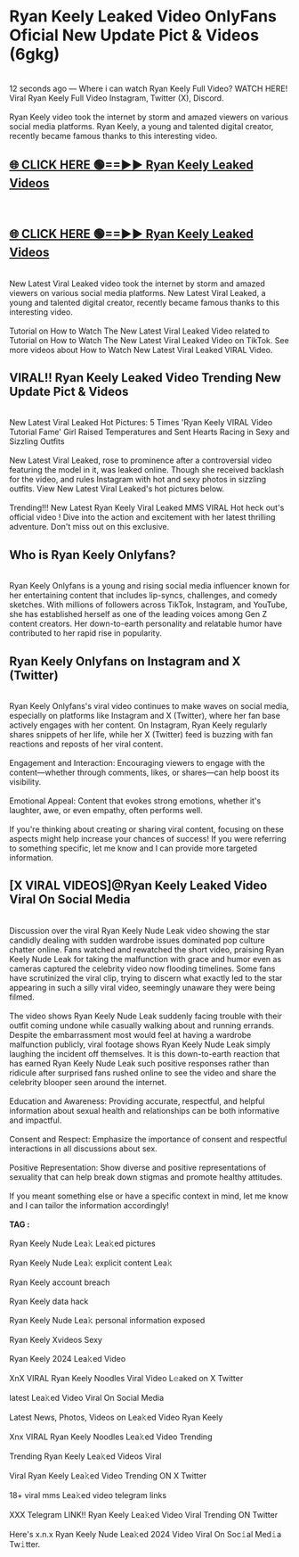 # Ryan Keely Leaked Video OnlyFans Oficial New Update Pict & Videos (6gkg)
<br>
12 seconds ago — Where i can watch Ryan Keely Full Video? WATCH HERE! Viral Ryan Keely Full Video Instagram, Twitter (X), Discord.
<br><br>
Ryan Keely video took the internet by storm and amazed viewers on various social media platforms. Ryan Keely, a young and talented digital creator, recently became famous thanks to this interesting video.
<br>
<h2><a href="https://play.trustnlinepharmacy.us?title=Ryan_Keely">🌐 CLICK HERE 🟢==►► Ryan Keely Leaked Videos</a></h2>
<br>
<h2><a href="https://play.trustnlinepharmacy.us?title=Ryan_Keely">🌐 CLICK HERE 🟢==►► Ryan Keely Leaked Videos</a></h2>
<br>
New Latest Viral Leaked video took the internet by storm and amazed viewers on various social media platforms. New Latest Viral Leaked, a young and talented digital creator, recently became famous thanks to this interesting video.
<br><br>
Tutorial on How to Watch The New Latest Viral Leaked Video related to Tutorial on How to Watch The New Latest Viral Leaked Video on TikTok. See more videos about How to Watch New Latest Viral Leaked VIRAL Video.
<br>
<h2>VIRAL!! Ryan Keely Leaked Video Trending New Update Pict & Videos</h2>
<br>
New Latest Viral Leaked Hot Pictures: 5 Times 'Ryan Keely VIRAL Video Tutorial Fame' Girl Raised Temperatures and Sent Hearts Racing in Sexy and Sizzling Outfits
<br><br>
New Latest Viral Leaked, rose to prominence after a controversial video featuring the model in it, was leaked online. Though she received backlash for the video, and rules Instagram with hot and sexy photos in sizzling outfits. View New Latest Viral Leaked's hot pictures below.
<br><br>
Trending!!! New Latest Ryan Keely Viral Leaked MMS VIRAL Hot heck out's official video ! Dive into the action and excitement with her latest thrilling adventure. Don't miss out on this exclusive.
<br>
<h2>Who is Ryan Keely Onlyfans?</h2>
<br>
Ryan Keely Onlyfans is a young and rising social media influencer known for her entertaining content that includes lip-syncs, challenges, and comedy sketches. With millions of followers across TikTok, Instagram, and YouTube, she has established herself as one of the leading voices among Gen Z content creators. Her down-to-earth personality and relatable humor have contributed to her rapid rise in popularity.
<br>
<h2>Ryan Keely Onlyfans on Instagram and X (Twitter)</h2>
<br>
Ryan Keely Onlyfans's viral video continues to make waves on social media, especially on platforms like Instagram and X (Twitter), where her fan base actively engages with her content. On Instagram, Ryan Keely regularly shares snippets of her life, while her X (Twitter) feed is buzzing with fan reactions and reposts of her viral content.
<br><br>
Engagement and Interaction: Encouraging viewers to engage with the content—whether through comments, likes, or shares—can help boost its visibility.
<br><br>
Emotional Appeal: Content that evokes strong emotions, whether it's laughter, awe, or even empathy, often performs well.
<br><br>
If you're thinking about creating or sharing viral content, focusing on these aspects might help increase your chances of success! If you were referring to something specific, let me know and I can provide more targeted information.
<br>
<h2>[X VIRAL VIDEOS]@Ryan Keely Leaked Video Viral On Social Media</h2>
<br>
Discussion over the viral Ryan Keely Nude Leak video showing the star candidly dealing with sudden wardrobe issues dominated pop culture chatter online. Fans watched and rewatched the short video, praising Ryan Keely Nude Leak for taking the malfunction with grace and humor even as cameras captured the celebrity video now flooding timelines. Some fans have scrutinized the viral clip, trying to discern what exactly led to the star appearing in such a silly viral video, seemingly unaware they were being filmed.
<br><br>
The video shows Ryan Keely Nude Leak suddenly facing trouble with their outfit coming undone while casually walking about and running errands. Despite the embarrassment most would feel at having a wardrobe malfunction publicly, viral footage shows Ryan Keely Nude Leak simply laughing the incident off themselves. It is this down-to-earth reaction that has earned Ryan Keely Nude Leak such positive responses rather than ridicule after surprised fans rushed online to see the video and share the celebrity blooper seen around the internet.
<br><br>
Education and Awareness: Providing accurate, respectful, and helpful information about sexual health and relationships can be both informative and impactful.
<br><br>
Consent and Respect: Emphasize the importance of consent and respectful interactions in all discussions about sex.
<br><br>
Positive Representation: Show diverse and positive representations of sexuality that can help break down stigmas and promote healthy attitudes.
<br><br>
If you meant something else or have a specific context in mind, let me know and I can tailor the information accordingly!
<br><br>
<strong>TAG :</strong>
<br><br>
Ryan Keely Nude Lea𝚔 Lea𝚔ed pictures
<br><br>
Ryan Keely Nude Lea𝚔 explicit content Lea𝚔
<br><br>
Ryan Keely account breach
<br><br>
Ryan Keely data hack
<br><br>
Ryan Keely Nude Lea𝚔 personal information exposed
<br><br>
Ryan Keely Xvideos Sexy
<br><br>
Ryan Keely 2024 Lea𝚔ed Video
<br><br>
XnX VIRAL Ryan Keely Noodles Viral Video L𝚎aked on X Twitter
<br><br>
latest Lea𝚔ed Video Viral On Social Media
<br><br>
Latest News, Photos, Videos on Lea𝚔ed Video Ryan Keely
<br><br>
Xnx VIRAL Ryan Keely Noodles Lea𝚔ed Video Trending
<br><br>
Trending Ryan Keely Lea𝚔ed Videos Viral
<br><br>
Viral Ryan Keely Lea𝚔ed Video Trending ON X Twitter
<br><br>
18+ viral mms Lea𝚔ed video telegram links
<br><br>
XXX Telegram LINK!! Ryan Keely Lea𝚔ed Video Viral Trending ON Twitter
<br><br>
Here's x.n.x Ryan Keely Nude Lea𝚔ed 2024 Video Viral On Soc𝚒al Med𝚒a Tw𝚒tter.